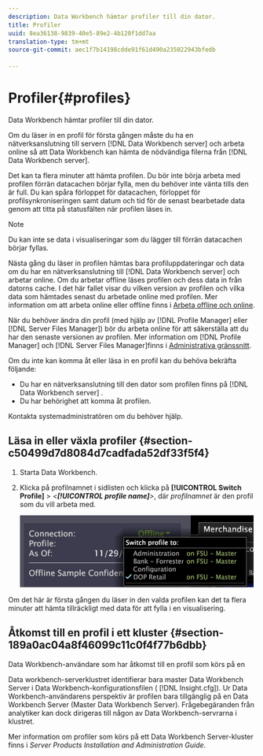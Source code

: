 ```yaml
---
description: Data Workbench hämtar profiler till din dator.
title: Profiler
uuid: 8ea36138-9839-40e5-89e2-4b120f1dd7aa
translation-type: tm+mt
source-git-commit: aec1f7b14198cdde91f61d490a235022943bfedb

---
```



# Profiler{#profiles}

Data Workbench hämtar profiler till din dator.

Om du läser in en profil för första gången måste du ha en nätverksanslutning till servern [!DNL Data Workbench server] och arbeta online så att Data Workbench kan hämta de nödvändiga filerna från [!DNL Data Workbench server].

Det kan ta flera minuter att hämta profilen. Du bör inte börja arbeta med profilen förrän datacachen börjar fylla, men du behöver inte vänta tills den är full. Du kan spåra förloppet för datacachen, förloppet för profilsynkroniseringen samt datum och tid för de senast bearbetade data genom att titta på statusfälten när profilen läses in.

>[!NOTE]
>
>Du kan inte se data i visualiseringar som du lägger till förrän datacachen börjar fyllas.

Nästa gång du läser in profilen hämtas bara profiluppdateringar och data om du har en nätverksanslutning till [!DNL Data Workbench server] och arbetar online. Om du arbetar offline läses profilen och dess data in från datorns cache. I det här fallet visar du vilken version av profilen och vilka data som hämtades senast du arbetade online med profilen. Mer information om att arbeta online eller offline finns i [Arbeta offline och online](../../home/c-get-started/c-off-on.md#concept-cef8758ede044b18b3558376c5eb9f54).

När du behöver ändra din profil (med hjälp av [!DNL Profile Manager] eller [!DNL Server Files Manager]) bör du arbeta online för att säkerställa att du har den senaste versionen av profilen. Mer information om [!DNL Profile Manager] och [!DNL Server Files Manager]finns i [Administrativa gränssnitt](../../home/c-get-started/c-admin-intrf/c-admin-intrf.md#concept-855c1a91e1a948969fab592adca15f74).

Om du inte kan komma åt eller läsa in en profil kan du behöva bekräfta följande:

* Du har en nätverksanslutning till den dator som profilen finns på [!DNL Data Workbench server] .
* Du har behörighet att komma åt profilen.

Kontakta systemadministratören om du behöver hjälp.

## Läsa in eller växla profiler {#section-c50499d7d8084d7cadfada52df33f5f4}

1. Starta Data Workbench.
1. Klicka på profilnamnet i sidlisten och klicka på **[!UICONTROL Switch Profile]** > *&lt;**[!UICONTROL profile name]**>*, där *profilnamnet* är den profil som du vill arbeta med.

   ![](assets/sidebar_profile.png)

Om det här är första gången du läser in den valda profilen kan det ta flera minuter att hämta tillräckligt med data för att fylla i en visualisering.

## Åtkomst till en profil i ett kluster {#section-189a0ac04a8f46099c11c0f4f77b6dbb}

Data Workbench-användare som har åtkomst till en profil som körs på en

Data workbench-serverklustret identifierar bara master Data Workbench Server i Data Workbench-konfigurationsfilen ( [!DNL Insight.cfg]). Ur Data Workbench-användarens perspektiv är profilen bara tillgänglig på en Data Workbench Server (Master Data Workbench Server). Frågebegäranden från analytiker kan dock dirigeras till någon av Data Workbench-servrarna i klustret.

Mer information om profiler som körs på ett Data Workbench Server-kluster finns i *Server Products Installation and Administration Guide*.
